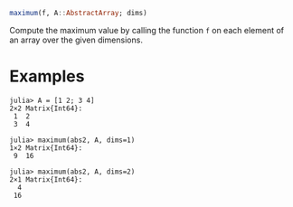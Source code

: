 ```julia
maximum(f, A::AbstractArray; dims)
```

Compute the maximum value by calling the function `f` on each element of an array over the given dimensions.

# Examples

```jldoctest
julia> A = [1 2; 3 4]
2×2 Matrix{Int64}:
 1  2
 3  4

julia> maximum(abs2, A, dims=1)
1×2 Matrix{Int64}:
 9  16

julia> maximum(abs2, A, dims=2)
2×1 Matrix{Int64}:
  4
 16
```
